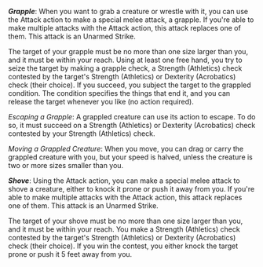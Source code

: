 ***Grapple***: When you want to grab a creature or wrestle with it, you can use the Attack action to make a special melee attack, a grapple. If you're able to make multiple attacks with the Attack action, this attack replaces one of them. This attack is an Unarmed Strike.

The target of your grapple must be no more than one size larger than you, and it must be within your reach. Using at least one free hand, you try to seize the target by making a grapple check, a Strength (Athletics) check contested by the target's Strength (Athletics) or Dexterity (Acrobatics) check (their choice). If you succeed, you subject the target to the grappled condition. The condition specifies the things that end it, and you can release the target whenever you like (no action required).

*Escaping a Grapple*: A grappled creature can use its action to escape. To do so, it must succeed on a Strength (Athletics) or Dexterity (Acrobatics) check contested by your Strength (Athletics) check.

*Moving a Grappled Creature*: When you move, you can drag or carry the grappled creature with you, but your speed is halved, unless the creature is two or more sizes smaller than you.

***Shove***: Using the Attack action, you can make a special melee attack to shove a creature, either to knock it prone or push it away from you. If you're able to make multiple attacks with the Attack action, this attack replaces one of them. This attack is an Unarmed Strike.

The target of your shove must be no more than one size larger than you, and it must be within your reach. You make a Strength (Athletics) check contested by the target's Strength (Athletics) or Dexterity (Acrobatics) check (their choice). If you win the contest, you either knock the target prone or push it 5 feet away from you.